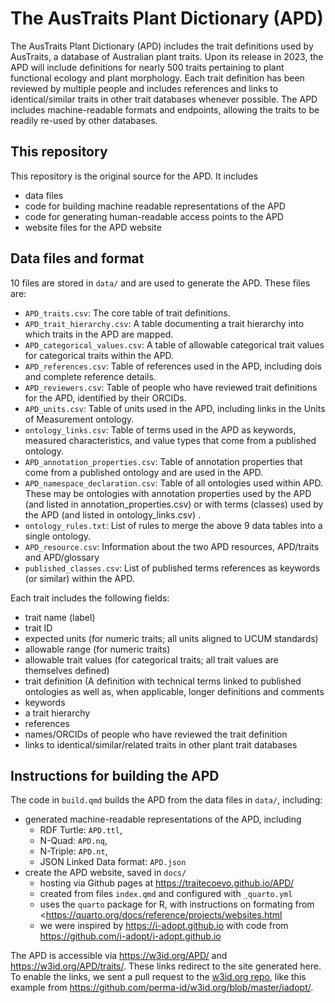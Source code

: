 # The AusTraits Plant Dictionary (APD)

The AusTraits Plant Dictionary (APD) includes the trait definitions used by AusTraits, a database of Australian plant traits. Upon its release in 2023, the APD will include definitions for nearly 500 traits pertaining to plant functional ecology and plant morphology. Each trait definition has been reviewed by multiple people and includes references and links to identical/similar traits in other trait databases whenever possible. The APD includes machine-readable formats and endpoints, allowing the traits to be readily re-used by other databases.

## This repository

This repository is the original source for the APD. It includes

- data files 
- code for building machine readable representations of the APD
- code for generating human-readable access points to the APD
- website files for the APD website

## Data files and format

10 files are stored in `data/` and are used to generate the APD. These files are:

* `APD_traits.csv`: The core table of trait definitions.
* `APD_trait_hierarchy.csv`: A table documenting a trait hierarchy into which traits in the APD are mapped.
* `APD_categorical_values.csv`: A table of allowable categorical trait values for categorical traits within the APD.
* `APD_references.csv`: Table of references used in the APD, including dois and complete reference details.
* `APD_reviewers.csv`: Table of people who have reviewed trait definitions for the APD, identified by their ORCIDs.
* `APD_units.csv`: Table of units used in the APD, including links in the Units of Measurement ontology.
* `ontology_links.csv`: Table of terms used in the APD as keywords, measured characteristics, and value types that come from a published ontology.
* `APD_annotation_properties.csv`: Table of annotation properties that come from a published ontology and are used in the APD. 
* `APD_namespace_declaration.csv`: Table of all ontologies used within APD. These may be ontologies with annotation properties used by the APD (and listed in annotation_properties.csv) or with terms (classes) used by the APD (and listed in ontology_links.csv) .
* `ontology_rules.txt`: List of rules to merge the above 9 data tables into a single ontology.
* `APD_resource.csv`: Information about the two APD resources, APD/traits and APD/glossary
* `published_classes.csv`: List of published terms references as keywords (or similar) within the APD.

Each trait includes the following fields:

* trait name (label)
* trait ID
* expected units (for numeric traits; all units aligned to UCUM standards)
* allowable range (for numeric traits)
* allowable trait values (for categorical traits; all trait values are themselves defined)
* trait definition (A definition with technical terms linked to published ontologies as well as, when applicable, longer definitions and comments
* keywords
* a trait hierarchy
* references
* names/ORCIDs of people who have reviewed the trait definition
* links to identical/similar/related traits in other plant trait databases

## Instructions for building the APD

The code in `build.qmd` builds the APD from the data files in `data/`, including:

- generated machine-readable representations of the APD, including
  - RDF Turtle: `APD.ttl`,
  - N-Quad: `APD.nq`, 
  - N-Triple: `APD.nt`, 
  - JSON Linked Data format: `APD.json`
- create the APD website, saved in `docs/`
  - hosting via Github pages at <https://traitecoevo.github.io/APD/>
  - created from files `index.qmd` and configured with `_quarto.yml`
  - uses the `quarto` package for R, with instructions on formating from <https://quarto.org/docs/reference/projects/websites.html
  - we were inspired by <https://i-adopt.github.io> with code from <https://github.com/i-adopt/i-adopt.github.io>

The APD is accessible via <https://w3id.org/APD/> and <https://w3id.org/APD/traits/>. These links redirect to the site generated here. To enable the links, we sent a pull request to the [w3id.org repo](https://github.com/perma-id/w3id.org/), like this example from <https://github.com/perma-id/w3id.org/blob/master/iadopt/>.
